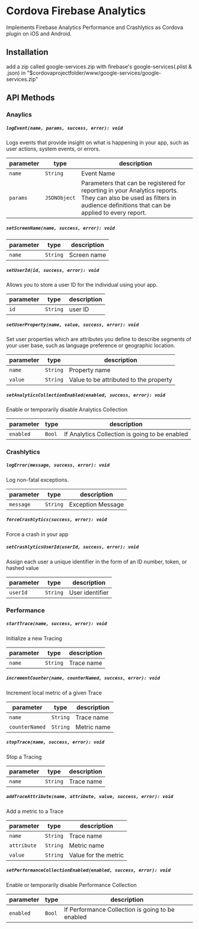 # Cordova Firebase Analytics

Implements Firebase Analytics Performance and Crashlytics as Cordova plugin on iOS and Android.

## Installation

add a zip called google-services.zip with firebase's google-services(.plist & .json) in "$cordovaprojectfolder/www/google-services/google-services.zip"

## API Methods
### Anaylics

##### **`logEvent(name, params, success, error): void`**
Logs events that provide insight on what is happening in your app, such as user actions, system events, or errors.

| parameter   | type                             | description                 |
| ----------- |----------------------------------|-----------------------------|
| `name`      | `String`                         | Event Name                  |
| `params`    | `JSONObject`                     | Parameters that can be registered for reporting in your Analytics reports. They can also be used as filters in audience definitions that can be applied to every report.|

##### **`setScreenName(name, success, error): void`**

| parameter   | type                             | description                 |
| ----------- |----------------------------------|-----------------------------|
| `name`      | `String`                         | Screen name                 |

##### **`setUserId(id, success, error): void`**
Allows you to store a user ID for the individual using your app.

| parameter   | type                             | description                 |
| ----------- |----------------------------------|-----------------------------|
| `id`        | `String`                         | user ID                     |

##### **`setUserProperty(name, value, success, error): void`**
Set user properties which are attributes you define to describe segments of your user base, such as language preference or geographic location.

| parameter   | type                             | description                 |
| ----------- |----------------------------------|-----------------------------|
| `name`      | `String`                         | Property name               |
| `value`     | `String`                         | Value to be attributed to the property |

##### **`setAnalyticsCollectionEnabled(enabled, success, error): void`**
Enable or temporarily disable Analytics Collection

| parameter   | type                             | description                 |
| ----------- |----------------------------------|-----------------------------|
| `enabled`   | `Bool`                           | If Analytics Collection is going to be enabled |

### Crashlytics

##### **`logError(message, success, error): void`**
Log non-fatal exceptions.

| parameter   | type                             | description                 |
| ----------- |----------------------------------|-----------------------------|
| `message`   | `String`                         | Exception Message           |

##### **`forceCrashlytics(success, error): void`**
Force a crash in your app

##### **`setCrashlyticsUserId(userId, success, error): void`**
Assign each user a unique identifier in the form of an ID number, token, or hashed value

| parameter   | type                             | description                 |
| ----------- |----------------------------------|-----------------------------|
| `userId`    | `String`                         | User identifier             |


### Performance

##### **`startTrace(name, success, error): void`**
Initialize a new Tracing

| parameter   | type                             | description      |
| ----------- |----------------------------------|------------------|
| `name`      | `String`                         | Trace name       |

##### **`incrementCounter(name, counterNamed, success, error): void`**
Increment local metric of a given Trace

| parameter   | type                             | description      |
| ----------- |----------------------------------|------------------|
| `name`      | `String`                         | Trace name       |
| `counterNamed` | `String`                         | Metric name      |

##### **`stopTrace(name, success, error): void`**
Stop a Tracing

| parameter   | type                             | description      |
| ----------- |----------------------------------|------------------|
| `name`      | `String`                         | Trace name       |

##### **`addTraceAttribute(name, attribute, value, success, error): void`**
Add a metric to a Trace

| parameter   | type                             | description      |
| ----------- |----------------------------------|------------------|
| `name`      | `String`                         | Trace name       |
| `attribute` | `String`                         | Metric name      |
| `value`     | `String`                         | Value for the metric |

##### **`setPerformanceCollectionEnabled(enabled, success, error): void`**
Enable or temporarily disable Performance Collection

| parameter   | type                             | description                 |
| ----------- |----------------------------------|-----------------------------|
| `enabled`   | `Bool`                           | If Performance Collection is going to be enabled |